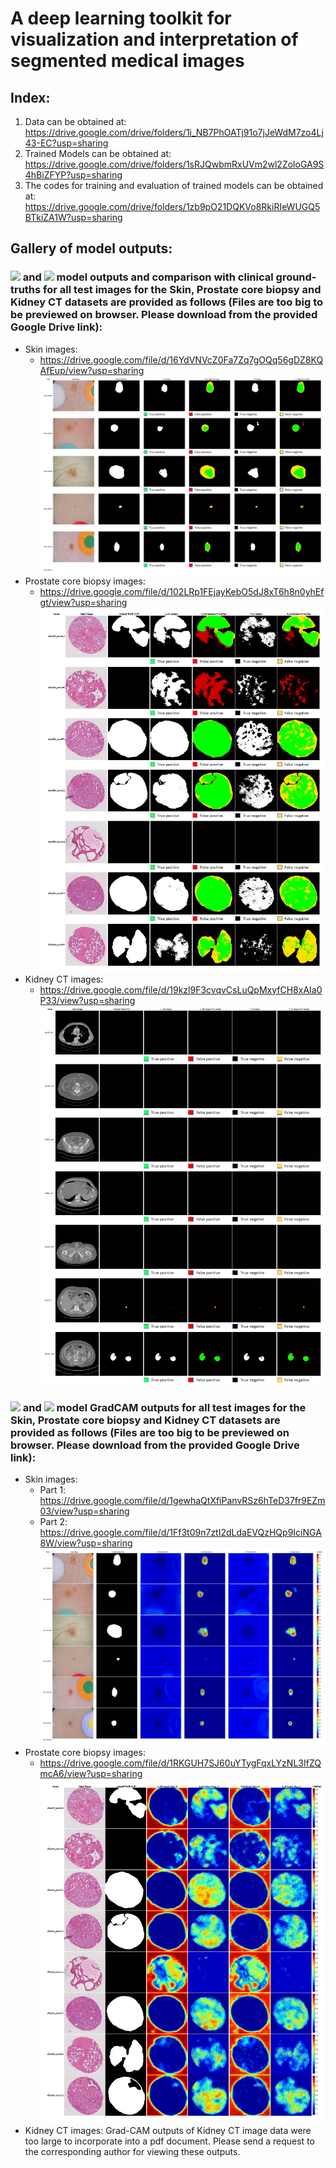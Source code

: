 # A deep learning toolkit for visualization and interpretation of segmented medical images

## Index:

1. Data can be obtained at: https://drive.google.com/drive/folders/1i_NB7PhOATj91o7jJeWdM7zo4Lj43-EC?usp=sharing
2. Trained Models can be obtained at: https://drive.google.com/drive/folders/1sRJQwbmRxUVm2wl2ZoloGA9S4hBiZFYP?usp=sharing
3. The codes for training and evaluation of trained models can be obtained at: https://drive.google.com/drive/folders/1zb9pO21DQKVo8RkiRIeWUGQ5BTkiZA1W?usp=sharing

## Gallery of model outputs: 

### <img src="https://latex.codecogs.com/gif.latex?L_{MI}"/> and <img src="https://latex.codecogs.com/gif.latex?T_{II}"/> model outputs and comparison with clinical ground-truths for all test images for the Skin, Prostate core biopsy and Kidney CT datasets are provided as follows (Files are too big to be previewed on browser. Please download from the provided Google Drive link):

- Skin images:
  - https://drive.google.com/file/d/16YdVNVcZ0Fa7Zq7gOQq56gDZ8KQAfEup/view?usp=sharing
  ![Image of Skin 1](images/skin1.PNG)
- Prostate core biopsy images:
  - https://drive.google.com/file/d/102LRp1FEjayKebO5dJ8xT6h8n0yhEfgt/view?usp=sharing
  ![Image of Prostate 1](images/prostate1.PNG)
- Kidney CT images:
  - https://drive.google.com/file/d/19kzl9F3cvqvCsLuQpMxyfCH8xAIa0P33/view?usp=sharing
  ![Image of Kidney 1](images/kidney1.PNG)

### <img src="https://latex.codecogs.com/gif.latex?L_{MI}"/> and <img src="https://latex.codecogs.com/gif.latex?T_{II}"/> model GradCAM outputs for all test images for the Skin, Prostate core biopsy and Kidney CT datasets are provided as follows (Files are too big to be previewed on browser. Please download from the provided Google Drive link):

- Skin images:
  - Part 1: https://drive.google.com/file/d/1gewhaQtXfiPanvRSz6hTeD37fr9EZm03/view?usp=sharing
  - Part 2: https://drive.google.com/file/d/1Ff3t09n7ztI2dLdaEVQzHQp9IciNGA8W/view?usp=sharing
  ![Image of Skin 2](images/skin2.PNG)
- Prostate core biopsy images:
  - https://drive.google.com/file/d/1RKGUH7SJ60uYTygFqxLYzNL3IfZQmcA6/view?usp=sharing
  ![Image of Prostate 2](images/prostate2.PNG)
- Kidney CT images: Grad-CAM outputs of Kidney CT image data were too large to incorporate into a pdf document. Please send a request to the corresponding author for viewing these outputs.
